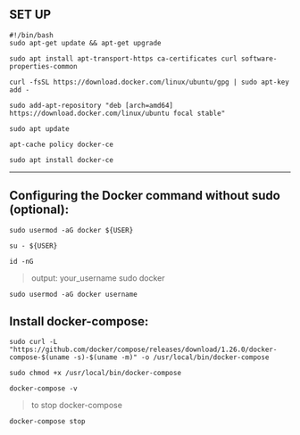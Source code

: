 ## SET UP

```
#!/bin/bash
sudo apt-get update && apt-get upgrade

sudo apt install apt-transport-https ca-certificates curl software-properties-common

curl -fsSL https://download.docker.com/linux/ubuntu/gpg | sudo apt-key add -

sudo add-apt-repository "deb [arch=amd64] https://download.docker.com/linux/ubuntu focal stable"

sudo apt update

apt-cache policy docker-ce  

sudo apt install docker-ce
```

---
## Configuring the Docker command without sudo (optional):
```
sudo usermod -aG docker ${USER}
```
```
su - ${USER}
```
```
id -nG
```
>output:    your_username sudo docker
```
sudo usermod -aG docker username
```

## Install docker-compose:
```
sudo curl -L "https://github.com/docker/compose/releases/download/1.26.0/docker-compose-$(uname -s)-$(uname -m)" -o /usr/local/bin/docker-compose
```
```
sudo chmod +x /usr/local/bin/docker-compose
```
```
docker-compose -v
```
> to stop docker-compose
```
docker-compose stop
```
